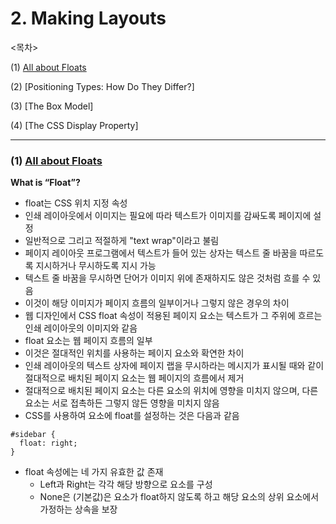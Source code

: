 # 2. Making Layouts

<목차>

(1) [All about Floats](#1-html-best-practiceshttpsgithubcomhail2uhtml-best-practices)

(2) [Positioning Types: How Do They Differ?]

(3) [The Box Model]

(4) [The CSS Display Property]

---

### (1) [All about Floats](https://css-tricks.com/all-about-floats/)

**What is “Float”?**

- float는 CSS 위치 지정 속성
- 인쇄 레이아웃에서 이미지는 필요에 따라 텍스트가 이미지를 감싸도록 페이지에 설정
- 일반적으로 그리고 적절하게 "text wrap"이라고 불림
- 페이지 레이아웃 프로그램에서 텍스트가 들어 있는 상자는 텍스트 줄 바꿈을 따르도록 지시하거나 무시하도록 지시 가능
- 텍스트 줄 바꿈을 무시하면 단어가 이미지 위에 존재하지도 않은 것처럼 흐를 수 있음
- 이것이 해당 이미지가 페이지 흐름의 일부이거나 그렇지 않은 경우의 차이
- 웹 디자인에서 CSS float 속성이 적용된 페이지 요소는 텍스트가 그 주위에 흐르는 인쇄 레이아웃의 이미지와 같음
- float 요소는 웹 페이지 흐름의 일부
- 이것은 절대적인 위치를 사용하는 페이지 요소와 확연한 차이
- 인쇄 레이아웃의 텍스트 상자에 페이지 랩을 무시하라는 메시지가 표시될 때와 같이 절대적으로 배치된 페이지 요소는 웹 페이지의 흐름에서 제거
- 절대적으로 배치된 페이지 요소는 다른 요소의 위치에 영향을 미치지 않으며, 다른 요소는 서로 접촉하든 그렇지 않든 영향을 미치지 않음
- CSS를 사용하여 요소에 float를 설정하는 것은 다음과 같음

```
#sidebar {
  float: right;
}
```

- float 속성에는 네 가지 유효한 값 존재
  - Left과 Right는 각각 해당 방향으로 요소를 구성
  - None은 (기본값)은 요소가 float하지 않도록 하고 해당 요소의 상위 요소에서 가정하는 상속을 보장
